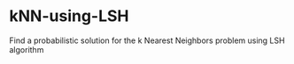 # kNN-using-LSH
Find a probabilistic solution for the k Nearest Neighbors problem using LSH algorithm
